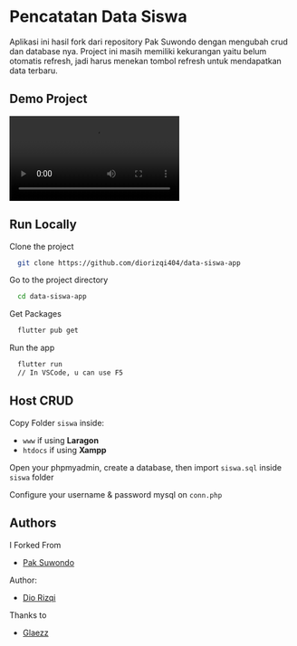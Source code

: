 
# Pencatatan Data Siswa

Aplikasi ini hasil fork dari repository Pak Suwondo dengan mengubah crud dan database nya. Project ini masih memiliki kekurangan yaitu belum otomatis refresh, jadi harus menekan tombol refresh untuk mendapatkan data terbaru.
## Demo Project

![Demo Video](./demo_siswa.mp4)


## Run Locally

Clone the project

```bash
  git clone https://github.com/diorizqi404/data-siswa-app
```

Go to the project directory

```bash
  cd data-siswa-app
```

Get Packages

```bash
  flutter pub get
```

Run the app

```bash
  flutter run
  // In VSCode, u can use F5
```


## Host CRUD

Copy Folder `siswa` inside:
- `www` if using **Laragon**
- `htdocs` if using **Xampp**

Open your phpmyadmin, create a database, then import `siswa.sql` inside `siswa` folder

Configure your username & password mysql on `conn.php`
## Authors
I Forked From
- [Pak Suwondo](https://github.com/suwondo7)

Author:
- [Dio Rizqi](https://github.com/diorizqi404)

Thanks to
- [Glaezz](https://github.com/Glaezz)

